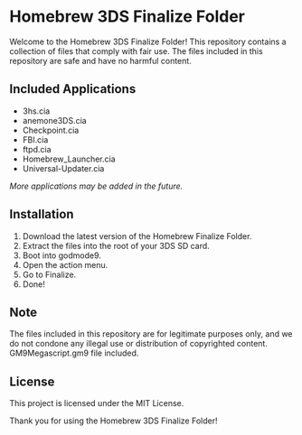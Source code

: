 # Homebrew 3DS Finalize Folder

Welcome to the Homebrew 3DS Finalize Folder! This repository contains a collection of files that comply with fair use. The files included in this repository are safe and have no harmful content.

## Included Applications

- 3hs.cia
- anemone3DS.cia
- Checkpoint.cia
- FBI.cia
- ftpd.cia
- Homebrew_Launcher.cia
- Universal-Updater.cia

*More applications may be added in the future.*

## Installation

1. Download the latest version of the Homebrew Finalize Folder.
2. Extract the files into the root of your 3DS SD card.
3. Boot into godmode9.
4. Open the action menu.
5. Go to Finalize.
6. Done!

## Note

The files included in this repository are for legitimate purposes only, and we do not condone any illegal use or distribution of copyrighted content.
GM9Megascript.gm9 file included.

## License

This project is licensed under the MIT License.

Thank you for using the Homebrew 3DS Finalize Folder!

